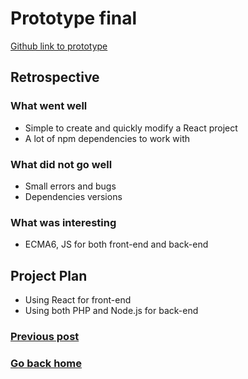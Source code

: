 
# Prototype final

[Github link to prototype](https://github.com/jeannguyenca/comment-mern)

## Retrospective
### What went well
+ Simple to create and quickly modify a React project
+ A lot of npm dependencies to work with
### What did not go well
+ Small errors and bugs
+ Dependencies versions
### What was interesting
+ ECMA6, JS for both front-end and back-end

## Project Plan
+ Using React for front-end
+ Using both PHP and Node.js for back-end


### [Previous post](progress.md)
### [Go back home](index.md)

